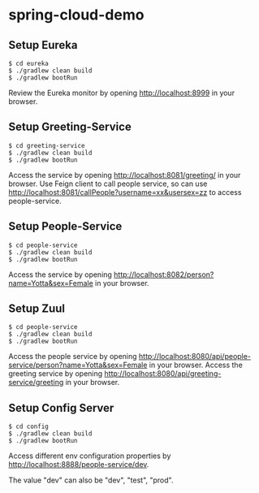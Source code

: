 
# spring-cloud-demo

## Setup Eureka

```
$ cd eureka
$ ./gradlew clean build
$ ./gradlew bootRun
```

Review the Eureka monitor by opening [http://localhost:8999](http://localhost:8999) in your browser.

## Setup Greeting-Service

```
$ cd greeting-service
$ ./gradlew clean build
$ ./gradlew bootRun
```
Access the service by opening [http://localhost:8081/greeting/](http://localhost:8081/greeting/) in your browser.
Use Feign client to call people service, so can use [http://localhost:8081/callPeople?username=xx&usersex=zz](http://localhost:8081/callPeople?username=xx&usersex=zz)
to access people-service.

## Setup People-Service

```
$ cd people-service
$ ./gradlew clean build
$ ./gradlew bootRun
```
Access the service by opening [http://localhost:8082/person?name=Yotta&sex=Female](http://localhost:8082/person?name=Yotta&sex=Female) in your browser.


## Setup Zuul

```
$ cd people-service
$ ./gradlew clean build
$ ./gradlew bootRun
```
Access the people service by opening [http://localhost:8080/api/people-service/person?name=Yotta&sex=Female](http://localhost:8080/api/people-service/person?name=Yotta&sex=Female) in your browser.
Access the greeting service by opening [http://localhost:8080/api/greeting-service/greeting](http://localhost:8080/api/greeting-service/greeting) in your browser.


## Setup Config Server

```
$ cd config
$ ./gradlew clean build
$ ./gradlew bootRun
```
Access different env configuration properties by [http://localhost:8888/people-service/dev](http://localhost:8888/people-service/dev).

The value "dev" can also be "dev", "test", "prod".